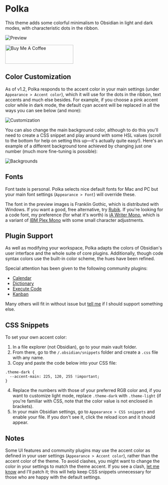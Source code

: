 # Polka

This theme adds some colorful minimalism to Obsidian in light and dark modes, with characteristic dots in the ribbon.

![Preview](polka_full_size.png)

<a href="https://www.buymeacoffee.com/callumhackett" target="_blank"><img src="https://cdn.buymeacoffee.com/buttons/v2/default-yellow.png" alt="Buy Me A Coffee" style="height: 60px !important;width: 217px !important;" ></a>

## Color Customization

As of v1.2, Polka responds to the accent color in your main settings (under `Appearance > Accent color`), which it will use for the dots in the ribbon, text accents and much else besides. For example, if you choose a pink accent color while in dark mode, the default cyan accent will be replaced in all the ways you can see below (and more):

![Customization](color_customization.png)

You can also change the main background color, although to do this you'll need to create a CSS snippet and play around with some HSL values (scroll to the bottom for help on setting this up—it's actually quite easy!). Here's an example of a different background tone achieved by changing just one number (much more fine-tuning is possible):

![Backgrounds](background_customization.png)

## Fonts

Font taste is personal. Polka selects nice default fonts for Mac and PC but your main font settings (`Appearance > Font`) will override these.

The font in the preview images is Franklin Gothic, which is distributed with Windows. If you want a good, free alternative, try [Rubik](https://fonts.google.com/specimen/Rubik). If you're looking for a code font, my preference (for what it's worth) is [iA Writer Mono](https://github.com/iaolo/iA-Fonts/tree/master/iA%20Writer%20Mono), which is a variant of [IBM Plex Mono](https://github.com/IBM/plex) with some small character adjustments.

## Plugin Support

As well as modifying your workspace, Polka adapts the colors of Obsidian's user interface and the whole suite of core plugins. Additionally, though code syntax colors use the built-in color scheme, the hues have been refined.

Special attention has been given to the following community plugins:

- [Calendar](https://github.com/liamcain/obsidian-calendar-plugin)
- [Dictionary](https://github.com/phibr0/obsidian-dictionary)
- [Execute Code](https://github.com/twibiral/obsidian-execute-code)
- [Kanban](https://github.com/mgmeyers/obsidian-kanban)

Many others will fit in without issue but [tell me](https://github.com/callumhackett/obsidian_polka_theme/issues) if I should support something else.

## CSS Snippets

To set your own accent color:

1. In a file explorer (not Obsidian), go to your main vault folder.
2. From there, go to the `/.obsidian/snippets` folder and create a `.css` file with any name.
3. Copy and paste the code below into your CSS file:
```
.theme-dark {
  --accent-main: 225, 120, 255 !important;
}
```
4. Replace the numbers with those of your preferred RGB color and, if you want to customize light mode, replace `.theme-dark` with `.theme-light` (if you're familiar with CSS, note that the color value is not enclosed in brackets).
5. In your main Obsidian settings, go to `Appearance > CSS snippets` and enable your file. If you don't see it, click the reload icon and it should appear.

## Notes

Some UI features and community plugins may use the accent color as defined in your user settings (`Appearance > Accent color`), rather than the accent color of the theme. To avoid clashes, you might want to change the color in your settings to match the theme accent. If you see a clash, [let me know](https://github.com/callumhackett/obsidian_polka_theme/issues) and I'll patch it; this will help keep CSS snippets unnecessary for those who are happy with the default settings.

